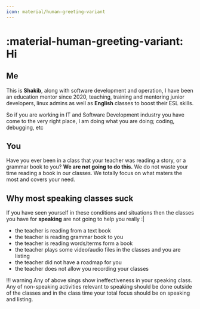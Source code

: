 ```yaml
---
icon: material/human-greeting-variant
---
```


# :material-human-greeting-variant: Hi

## Me

This is **Shakib**, along with software development and operation, I have been 
an education mentor since 2020, teaching, training and mentoring junior developers, 
linux admins as well as **English** classes to boost their ESL skills.

So if you are working in IT and Software Development industry you have come to 
the very right place, I am doing what you are doing; coding, debugging, etc


## You

Have you ever been in a class that your teacher was reading a story, or a grammar 
book to you? **We are not going to do this.** We do not waste your time reading a 
book in our classes. We totally focus on what maters the most and covers your need.

## Why most speaking classes suck
If you have seen yourself in these conditions and situations then the classes 
you have for **speaking** are not going to help you really :|

- the teacher is reading from a text book
- the teacher is reading grammar book to you
- the teacher is reading words/terms form a book
- the teacher plays some video/audio files in the classes and you are listing
- the teacher did  not have a roadmap for you
- the teacher does not allow you recording your classes

!!! warning
    Any of above sings show ineffectiveness in your speaking class. Any of non-speaking 
    activities relevant to speaking should be done outside of the classes and in the 
    class time your total focus should be on speaking and listing.
